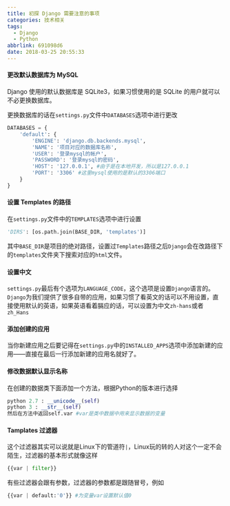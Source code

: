 ```yaml
---
title: 初探 Django 需要注意的事项
categories: 技术相关
tags:
  - Django
  - Python
abbrlink: 691098d6
date: 2018-03-25 20:55:33
---
```

#### 更改默认数据库为 MySQL

Django 使用的默认数据库是 SQLite3，如果习惯使用的是 SQLite 的用户就可以不必更换数据库。

更换数据库的话在`settings.py`文件中`DATABASES`选项中进行更改
<!--more-->
```python
DATABASES = {
    'default': {
        'ENGINE': 'django.db.backends.mysql',
        'NAME': '项目对应的数据库名称',
        'USER': '登录mysql的帐户',
        'PASSWORD': '登录mysql的密码',
        'HOST': '127.0.0.1', #由于是在本地开发，所以是127.0.0.1
        'PORT': '3306' #这里mysql使用的是默认的3306端口
    }
}
```

#### 设置 Templates 的路径

在`settings.py`文件中的`TEMPLATES`选项中进行设置

```python
'DIRS': [os.path.join(BASE_DIR, 'templates')]
```

其中`BASE_DIR`是项目的绝对路径，设置过`Templates`路径之后`Django`会在改路径下的`templates`文件夹下搜索对应的`html`文件。

#### 设置中文

`settings.py`最后有个选项为`LANGUAGE_CODE`，这个选项是设置`Django`语言的。`Django`为我们提供了很多自带的应用，如果习惯了看英文的话可以不用设置，直接使用默认的英语，如果英语看着膈应的话，可以设置为中文`zh-hans`或者`zh_Hans`

#### 添加创建的应用

当你新建应用之后要记得在`settings.py`中的`INSTALLED_APPS`选项中添加新建的应用——直接在最后一行添加新建的应用名就好了。

#### 修改数据默认显示名称

在创建的数据类下面添加一个方法，根据Python的版本进行选择

```python
python 2.7 : __unicode__(self)
python 3 : __str__(self)
然后在方法中返回self.var #var是类中数据中用来显示数据的变量
```

#### Tamplates 过滤器

这个过滤器其实可以说就是Linux下的管道符`|`，Linux玩的转的人对这个一定不会陌生，过滤器的基本形式就像这样

```python
{{var | filter}}
```

有些过滤器会跟有参数，过滤器的参数都是跟随冒号，例如

```python
{{var | default:'0'}} #为变量var设置默认值0
```
